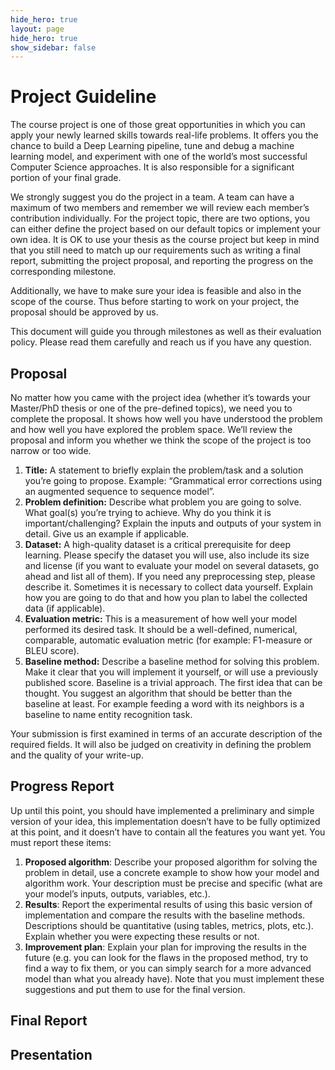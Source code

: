 ```yaml
---
hide_hero: true
layout: page
hide_hero: true
show_sidebar: false
---
```


# Project Guideline

The course project is one of those great opportunities in which you can apply your newly learned skills towards real-life problems.
It offers you the chance to build a Deep Learning pipeline, tune and debug a machine learning model,
and experiment with one of the world’s most successful Computer Science approaches.
It is also responsible for a significant portion of your final grade.

We strongly suggest you do the project in a team. A team can have a maximum of two members and remember we will review each member’s contribution individually.
For the project topic, there are two options, you can either define the project based on our default topics or implement your own idea.
It is OK to use your thesis as the course project but keep in mind that you still need to match up our requirements such as writing a final report,
submitting the project proposal, and reporting the progress on the corresponding milestone.

Additionally, we have to make sure your idea is feasible and also in the scope of the course.
Thus before starting to work on your project, the proposal should be approved by us.

This document will guide you through milestones as well as their evaluation policy. Please read them carefully and reach us if you have any question.

## Proposal
No matter how you came with the project idea (whether it’s towards your Master/PhD thesis or one of the pre-defined topics), we need you to complete the proposal. It shows how well you have understood the problem and how well you have explored the problem space. We’ll review the proposal and inform you whether we think the scope of the project is too narrow or too wide.

1. **Title:** A statement to briefly explain the problem/task and a solution you’re going to propose. Example: “Grammatical error corrections using an augmented sequence to sequence model”.
2. **Problem definition:** Describe what problem you are going to solve. What goal(s) you’re trying to achieve. Why do you think it is important/challenging? Explain the inputs and outputs of your system in detail. Give us an example if applicable.
3. **Dataset:** A high-quality dataset is a critical prerequisite for deep learning. Please specify the dataset you will use, also include its size and license (if you want to evaluate your model on several datasets, go ahead and list all of them). If you need any preprocessing step, please describe it. Sometimes it is necessary to collect data yourself. Explain how you are going to do that and how you plan to label the collected data (if applicable).
4. **Evaluation metric:** This is a measurement of how well your model performed its desired task. It should be a well-defined, numerical, comparable, automatic evaluation metric (for example: F1-measure or BLEU score).
5. **Baseline method:** Describe a baseline method for solving this problem. Make it clear that you will implement it yourself, or will use a previously published score. Baseline is a trivial approach. The first idea that can be thought. You suggest an algorithm that should be better than the baseline at least. For example feeding a word with its neighbors is a baseline to name entity recognition task.

Your submission is first examined in terms of an accurate description of the required fields. It will also be judged on creativity in defining the problem and the quality of your write-up.

## Progress Report
Up until this point, you should have implemented a preliminary and simple version of your idea, this implementation doesn’t have to be fully optimized at this point, and it doesn’t have to contain all the features you want yet. You must report these items:

1. **Proposed algorithm**: Describe your proposed algorithm for solving the problem in detail, use a concrete example to show how your model and algorithm work. Your description must be precise and specific (what are your model’s inputs, outputs, variables, etc.).
2. **Results**: Report the experimental results of using this basic version of implementation and compare the results with the baseline methods. Descriptions should be quantitative (using tables, metrics, plots, etc.). Explain whether you were expecting these results or not.
3. **Improvement plan**: Explain your plan for improving the results in the future (e.g. you can look for the flaws in the proposed method, try to find a way to fix them, or you can simply search for a more advanced model than what you already have). Note that you must implement these suggestions and put them to use for the final version.

## Final Report

## Presentation

